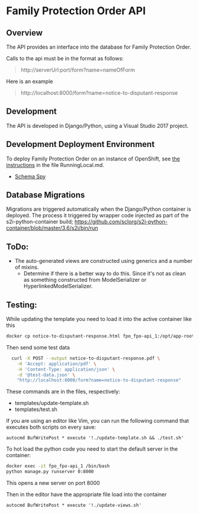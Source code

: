 # Family Protection Order API

## Overview

The API provides an interface into the database for Family Protection Order.

Calls to the api must be in the format as follows:
> http://serverUrl:port/form?name=nameOfForm

Here is an example
> http://localhost:8000/form?name=notice-to-disputant-response

## Development

The API is developed in Django/Python, using a Visual Studio 2017 project.

## Development Deployment Environment

To deploy Family Protection Order on an instance of OpenShift, see [the instructions](../RunningLocal.md) in the file RunningLocal.md.

- [Schema Spy](https://virtual-hearing-form-schema-dev.pathfinder.gov.bc.ca/)

## Database Migrations

Migrations are triggered automatically when the Django/Python container is deployed.  The process it triggered by wrapper code injected as part of the s2i-python-container build; https://github.com/sclorg/s2i-python-container/blob/master/3.6/s2i/bin/run

## ToDo:
- The auto-generated views are constructed using generics and a number of mixins.
  - Determine if there is a better way to do this.  Since it's not as clean as something constructed from ModelSerializer or HyperlinkedModelSerializer.

## Testing:
While updating the template you need to load it into the active container like this
```bash
docker cp notice-to-disputant-response.html fpo_fpo-api_1:/opt/app-root/src/templates/
```

Then send some test data
```bash
  curl -X POST --output notice-to-disputant-response.pdf \
    -H 'Accept: application/pdf' \
    -H 'Content-Type: application/json' \
    -d '@test-data.json' \
    "http://localhost:8000/form?name=notice-to-disputant-response"
```

These commands are in the files, respectively:
- templates/update-template.sh
- templates/test.sh

If you are using an editor like Vim, you can run the following command that executes both scripts on every save:
```ed
autocmd BufWritePost * execute '!./update-template.sh && ./test.sh'
```

To hot load the python code you need to start the default server in the container:
```bash
docker exec -it fpo_fpo-api_1 /bin/bash
python manage.py runserver 0:8000
```
This opens a new server on port 8000

Then in the editor have the appropriate file load into the container
```ed
autocmd BufWritePost * execute '!./update-views.sh'
```

